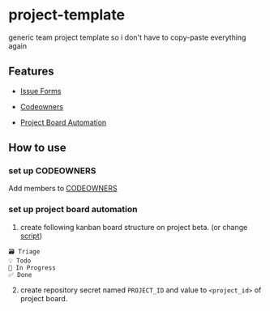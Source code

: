 # project-template

generic team project template so i don't have to copy-paste everything again

## Features

- [Issue Forms](https://docs.github.com/en/communities/using-templates-to-encourage-useful-issues-and-pull-requests/syntax-for-issue-forms)

- [Codeowners](https://docs.github.com/en/repositories/managing-your-repositorys-settings-and-features/customizing-your-repository/about-code-owners)

- [Project Board Automation](https://github.com/marketplace/actions/project-beta-automations)

## How to use

### set up CODEOWNERS

Add members to [CODEOWNERS](.github/CODEOWNERS)

### set up project board automation

1. create following kanban board structure on project beta. (or change [script](.github/workflows/project_board.yml))

```
🗃️ Triage
💡 Todo
🚧 In Progress
✅ Done
```

2. create repository secret named `PROJECT_ID` and value to `<project_id>` of project board.
